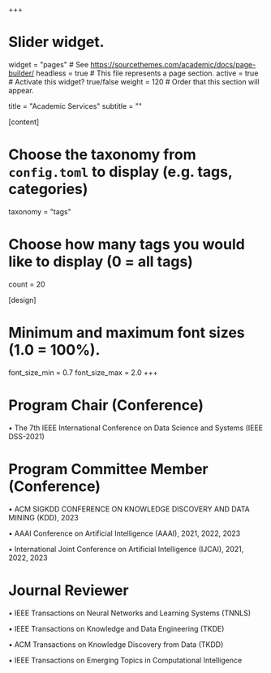 +++
# Slider widget.
widget = "pages"  # See https://sourcethemes.com/academic/docs/page-builder/
headless = true  # This file represents a page section.
active = true  # Activate this widget? true/false
weight = 120  # Order that this section will appear.

title = "Academic Services"
subtitle = ""

[content]
  # Choose the taxonomy from `config.toml` to display (e.g. tags, categories)
  taxonomy = "tags"
  
  # Choose how many tags you would like to display (0 = all tags)
  count = 20

[design]
  # Minimum and maximum font sizes (1.0 = 100%).
  font_size_min = 0.7
  font_size_max = 2.0
+++

Program Chair (Conference)
====
•	The 7th IEEE International Conference on Data Science and Systems (IEEE DSS-2021) 

Program Committee Member (Conference)
====

•	ACM SIGKDD CONFERENCE ON KNOWLEDGE DISCOVERY AND DATA MINING (KDD), 2023

•	AAAI Conference on Artificial Intelligence (AAAI), 2021, 2022, 2023

•	International Joint Conference on Artificial Intelligence (IJCAI), 2021, 2022, 2023


Journal Reviewer
====

•	IEEE Transactions on Neural Networks and Learning Systems (TNNLS)

•	IEEE Transactions on Knowledge and Data Engineering (TKDE)

•	ACM Transactions on Knowledge Discovery from Data (TKDD) 

•	IEEE Transactions on Emerging Topics in Computational Intelligence




